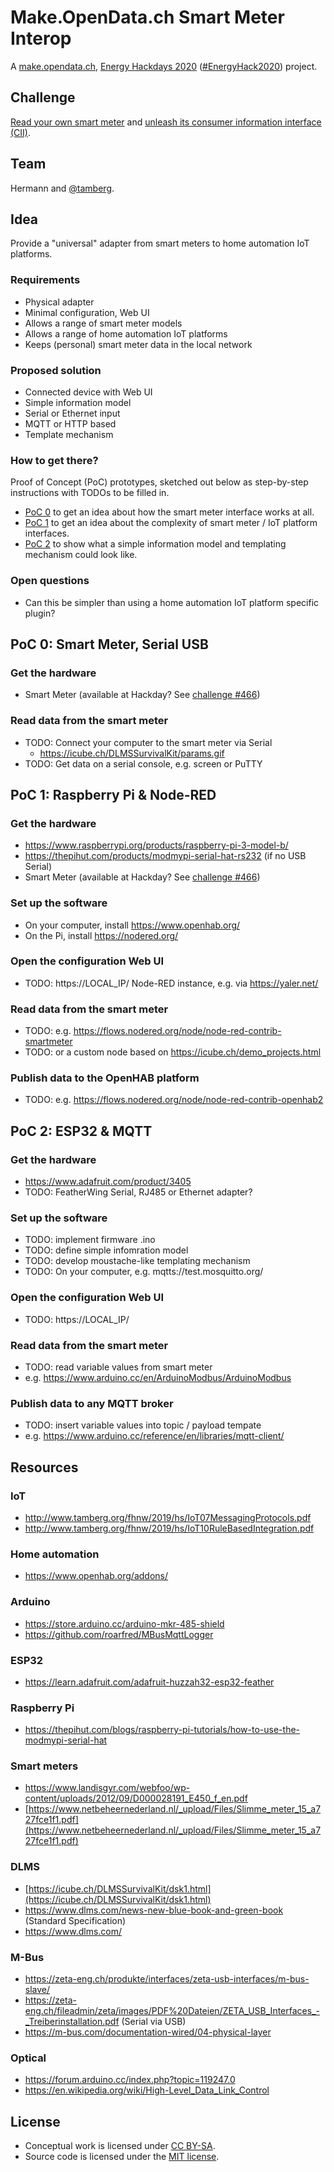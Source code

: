 # Make.OpenData.ch Smart Meter Interop
A [make.opendata.ch](https://make.opendata.ch/), [Energy Hackdays 2020](https://hack.opendata.ch/event/31) ([#EnergyHack2020](https://twitter.com/hashtag/energyhack2020)) project.

## Challenge
[Read your own smart meter](https://hack.opendata.ch/project/466) and [unleash its consumer information interface (CII)](https://hack.opendata.ch/project/582).

## Team
Hermann and [@tamberg](https://twitter.com/tamberg).

## Idea
Provide a "universal" adapter from smart meters to home automation IoT platforms.

### Requirements
* Physical adapter
* Minimal configuration, Web UI
* Allows a range of smart meter models
* Allows a range of home automation IoT platforms
* Keeps (personal) smart meter data in the local network

### Proposed solution
* Connected device with Web UI
* Simple information model
* Serial or Ethernet input
* MQTT or HTTP based
* Template mechanism

### How to get there?
Proof of Concept (PoC) prototypes, sketched out below as step-by-step instructions with TODOs to be filled in.
* [PoC 0](#poc-0-smart-meter-serial-usb) to get an idea about how the smart meter interface works at all.
* [PoC 1](#poc-1-raspberry-pi--node-red) to get an idea about the complexity of smart meter / IoT platform interfaces.
* [PoC 2](#poc-2-esp32--mqtt) to show what a simple information model and templating mechanism could look like.

### Open questions
* Can this be simpler than using a home automation IoT platform specific plugin?

## PoC 0: Smart Meter, Serial USB
### Get the hardware
* Smart Meter (available at Hackday? See [challenge #466](https://hack.opendata.ch/project/466))
### Read data from the smart meter
* TODO: Connect your computer to the smart meter via Serial
  * https://icube.ch/DLMSSurvivalKit/params.gif
* TODO: Get data on a serial console, e.g. screen or PuTTY

## PoC 1: Raspberry Pi & Node-RED
### Get the hardware
* https://www.raspberrypi.org/products/raspberry-pi-3-model-b/
* https://thepihut.com/products/modmypi-serial-hat-rs232 (if no USB Serial)
* Smart Meter (available at Hackday? See [challenge #466](https://hack.opendata.ch/project/466))
### Set up the software
* On your computer, install https://www.openhab.org/
* On the Pi, install https://nodered.org/
### Open the configuration Web UI
* TODO: https://LOCAL_IP/ Node-RED instance, e.g. via https://yaler.net/
### Read data from the smart meter
* TODO: e.g. https://flows.nodered.org/node/node-red-contrib-smartmeter
* TODO: or a custom node based on https://icube.ch/demo_projects.html
### Publish data to the OpenHAB platform
* TODO: e.g. https://flows.nodered.org/node/node-red-contrib-openhab2

## PoC 2: ESP32 & MQTT
### Get the hardware
* https://www.adafruit.com/product/3405
* TODO: FeatherWing Serial, RJ485 or Ethernet adapter?
### Set up the software
* TODO: implement firmware .ino
* TODO: define simple infomration model
* TODO: develop moustache-like templating mechanism
* TODO: On your computer, e.g. mqtts://test.mosquitto.org/
### Open the configuration Web UI
* TODO: https://LOCAL_IP/
### Read data from the smart meter
* TODO: read variable values from smart meter
* e.g. https://www.arduino.cc/en/ArduinoModbus/ArduinoModbus
### Publish data to any MQTT broker
* TODO: insert variable values into topic / payload tempate
* e.g. https://www.arduino.cc/reference/en/libraries/mqtt-client/

## Resources
### IoT
* http://www.tamberg.org/fhnw/2019/hs/IoT07MessagingProtocols.pdf
* http://www.tamberg.org/fhnw/2019/hs/IoT10RuleBasedIntegration.pdf

### Home automation
* https://www.openhab.org/addons/

### Arduino
* https://store.arduino.cc/arduino-mkr-485-shield
* https://github.com/roarfred/MBusMqttLogger

### ESP32
* https://learn.adafruit.com/adafruit-huzzah32-esp32-feather

### Raspberry Pi
* https://thepihut.com/blogs/raspberry-pi-tutorials/how-to-use-the-modmypi-serial-hat

### Smart meters
* https://www.landisgyr.com/webfoo/wp-content/uploads/2012/09/D000028191_E450_f_en.pdf
* [https://www.netbeheernederland.nl/_upload/Files/Slimme_meter_15_a727fce1f1.pdf](https://www.netbeheernederland.nl/_upload/Files/Slimme_meter_15_a727fce1f1.pdf)

### DLMS
* [https://icube.ch/DLMSSurvivalKit/dsk1.html](https://icube.ch/DLMSSurvivalKit/dsk1.html)
* https://www.dlms.com/news-new-blue-book-and-green-book (Standard Specification)
* https://www.dlms.com/

### M-Bus
* https://zeta-eng.ch/produkte/interfaces/zeta-usb-interfaces/m-bus-slave/
* https://zeta-eng.ch/fileadmin/zeta/images/PDF%20Dateien/ZETA_USB_Interfaces_-_Treiberinstallation.pdf (Serial via USB)
* https://m-bus.com/documentation-wired/04-physical-layer

### Optical
* https://forum.arduino.cc/index.php?topic=119247.0
* https://en.wikipedia.org/wiki/High-Level_Data_Link_Control

## License
* Conceptual work is licensed under [CC BY-SA](https://creativecommons.org/licenses/by-sa/4.0/).
* Source code is licensed under the [MIT license](https://tamberg.mit-license.org/).
